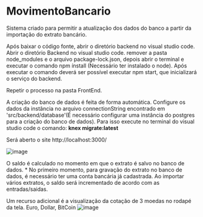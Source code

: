 # MovimentoBancario
Sistema criado para permitir a atualização dos dados do banco a partir da importação do extrato bancário.

Após baixar o código fonte, abrir o diretório backend no visual studio code.
Abrir o diretório Backend no visual studio code.
remover a pasta node_modules e o arquivo package-lock.json, depois abrir o terminal e executar o comando npm ínstall (Necessário ter instalado o node).
Após executar o comando deverá ser possível executar npm start, que inicializará o serviço do backend.

Repetir o processo na pasta FrontEnd.

A criação do banco de dados é feita de forma automática. Configure os dados da instância no arquivo connectionString encontrado em 'src/backend/database'(É necessário configurar uma instância do postgres para a criação do banco de dados).
Para isso execute no terminal do visual studio code o comando: **knex migrate:latest**

Será aberto o site http://localhost:3000/

![image](https://user-images.githubusercontent.com/39346584/110536446-3db22400-8100-11eb-9e97-8274a1317533.png)

O saldo é calculado no momento em que o extrato é salvo no banco de dados. * No primeiro momento, para gravação do extrato no banco de dados, é necessário ter uma conta bancária já cadastrada.
Ao importar vários extratos, o saldo será incrementado de acordo com as entradas/saidas.

Um recurso adicional é a visualização da cotação de 3 moedas no rodapé da tela.
Euro, Dollar, BitCoin
![image](https://user-images.githubusercontent.com/39346584/110537781-e614b800-8101-11eb-96a4-d06db6524e25.png)

